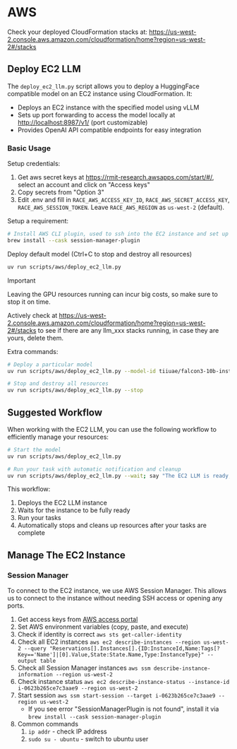 # AWS

Check your deployed CloudFormation stacks at: <https://us-west-2.console.aws.amazon.com/cloudformation/home?region=us-west-2#/stacks>

## Deploy EC2 LLM

The `deploy_ec2_llm.py` script allows you to deploy a HuggingFace compatible model on an EC2 instance using CloudFormation. It:

- Deploys an EC2 instance with the specified model using vLLM
- Sets up port forwarding to access the model locally at <http://localhost:8987/v1/> (port customizable)
- Provides OpenAI API compatible endpoints for easy integration

### Basic Usage

Setup credentials:

1. Get aws secret keys at <https://rmit-research.awsapps.com/start/#/>, select an account and click on "Access keys"
2. Copy secrets from "Option 3"
3. Edit .env and fill in `RACE_AWS_ACCESS_KEY_ID`, `RACE_AWS_SECRET_ACCESS_KEY`, `RACE_AWS_SESSION_TOKEN`. Leave `RACE_AWS_REGION` as `us-west-2` (default).

Setup a requirement:

```bash
# Install AWS CLI plugin, used to ssh into the EC2 instance and set up port forwarding
brew install --cask session-manager-plugin
```

Deploy default model (Ctrl+C to stop and destroy all resources)

```bash
uv run scripts/aws/deploy_ec2_llm.py
```

> [!IMPORTANT]  
> Leaving the GPU resources running can incur big costs, so make sure to stop it on time.
>
> Actively check at <https://us-west-2.console.aws.amazon.com/cloudformation/home?region=us-west-2#/stacks>
> to see if there are any llm_xxx stacks running, in case they are yours, delete them.

Extra commands:

```bash
# Deploy a particular model
uv run scripts/aws/deploy_ec2_llm.py --model-id tiiuae/falcon3-10b-instruct

# Stop and destroy all resources
uv run scripts/aws/deploy_ec2_llm.py --stop
```

## Suggested Workflow

When working with the EC2 LLM, you can use the following workflow to efficiently manage your resources:

```bash
# Start the model
uv run scripts/aws/deploy_ec2_llm.py

# Run your task with automatic notification and cleanup
uv run scripts/aws/deploy_ec2_llm.py --wait; say "The EC2 LLM is ready, starting my tasks"; run_your_task; uv run scripts/aws/deploy_ec2_llm.py --stop
```

This workflow:

1. Deploys the EC2 LLM instance
2. Waits for the instance to be fully ready
3. Run your tasks
4. Automatically stops and cleans up resources after your tasks are complete

## Manage The EC2 Instance

### Session Manager

To connect to the EC2 instance, we use AWS Session Manager. This allows us to connect to the instance without needing SSH access or opening any ports.

1. Get access keys from [AWS access portal](https://rmit-research.awsapps.com/start/#/?tab=accounts)
2. Set AWS environment variables (copy, paste, and execute)
3. Check if identity is correct `aws sts get-caller-identity`
4. Check all EC2 instances `aws ec2 describe-instances --region us-west-2 --query "Reservations[].Instances[].{ID:InstanceId,Name:Tags[?Key=='Name']|[0].Value,State:State.Name,Type:InstanceType}" --output table`
5. Check all Session Manager instances `aws ssm describe-instance-information --region us-west-2`
6. Check instance status `aws ec2 describe-instance-status --instance-id i-0623b265ce7c3aae9 --region us-west-2`
7. Start session `aws ssm start-session --target i-0623b265ce7c3aae9 --region us-west-2`
   - If you see error "SessionManagerPlugin is not found", install it via `brew install --cask session-manager-plugin`
8. Common commands
   1. `ip addr` - check IP address
   2. `sudo su - ubuntu` - switch to ubuntu user
